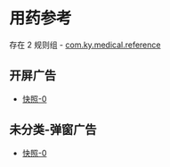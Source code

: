 # 用药参考

存在 2 规则组 - [com.ky.medical.reference](/src/apps/com.ky.medical.reference.ts)

## 开屏广告

- [快照-0](https://i.gkd.li/i/12918049)

## 未分类-弹窗广告

- [快照-0](https://i.gkd.li/i/12840924)
